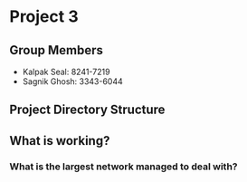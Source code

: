 # Project 3

## Group Members

- Kalpak Seal: 8241-7219
- Sagnik Ghosh: 3343-6044

## Project Directory Structure



## What is working?



### What is the largest network managed to deal with?



